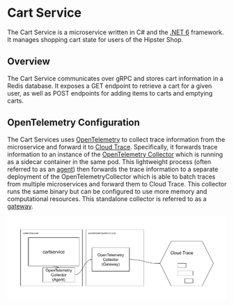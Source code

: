 # Cart Service

The Cart Service is a microservice written in C# and
the [.NET 6](https://learn.microsoft.com/en-us/dotnet/core/whats-new/dotnet-6) framework. It manages
shopping cart state for users of the Hipster Shop.

## Overview

The Cart Service communicates over gRPC and stores cart information in a Redis database. It exposes
a GET endpoint to retrieve a cart for a given user, as well as POST endpoints for adding items to
carts and emptying carts.

## OpenTelemetry Configuration

The Cart Services uses [OpenTelemetry](https://opentelemetry.io/) to collect trace information from
the microservice and forward it to [Cloud Trace](https://cloud.google.com/trace). Specifically, it
forwards trace information to an instance of
the [OpenTelemetry Collector](https://github.com/open-telemetry/opentelemetry-collector) which is
running as a sidecar container in the same pod. This lightweight process (often referred to as
an [agent](https://opentelemetry.io/docs/collector/getting-started/)) then forwards the trace
information to a separate deployment of the OpenTelemetryCollector which is able to batch traces
from multiple microservices and forward them to Cloud Trace. This collector runs the same binary but
can be configured to use more memory and computational resources. This standalone collector is
referred to as a [gateway](https://opentelemetry.io/docs/collector/getting-started/).

[![OpenTelemetry Collector Agent/Gateway Pattern](../../docs/img/cartservice-opentelemetry-diagram.png)](../../docs/img/cartservice-opentelemetry-diagram.png)

